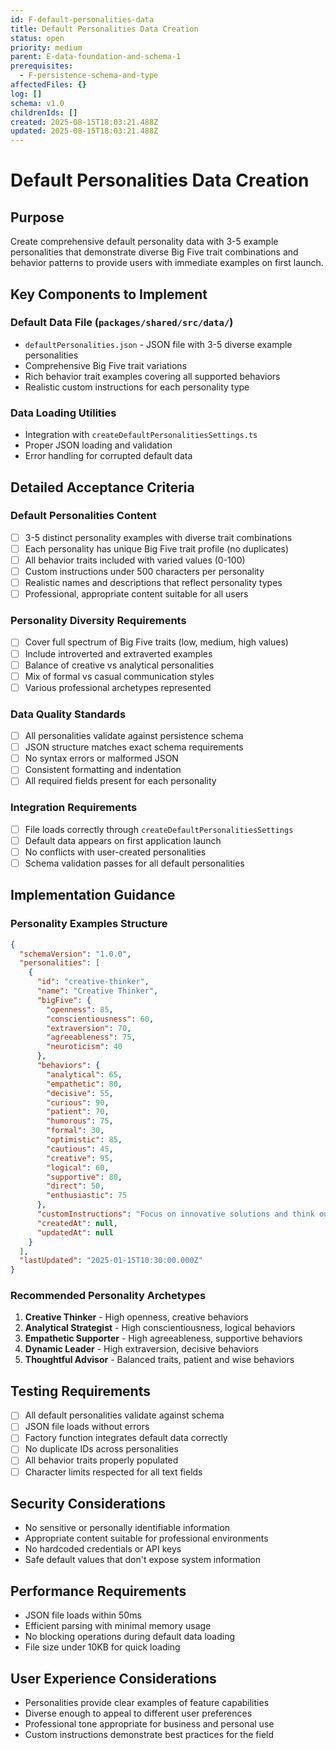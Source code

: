 ```yaml
---
id: F-default-personalities-data
title: Default Personalities Data Creation
status: open
priority: medium
parent: E-data-foundation-and-schema-1
prerequisites:
  - F-persistence-schema-and-type
affectedFiles: {}
log: []
schema: v1.0
childrenIds: []
created: 2025-08-15T18:03:21.488Z
updated: 2025-08-15T18:03:21.488Z
---
```


# Default Personalities Data Creation

## Purpose

Create comprehensive default personality data with 3-5 example personalities that demonstrate diverse Big Five trait combinations and behavior patterns to provide users with immediate examples on first launch.

## Key Components to Implement

### Default Data File (`packages/shared/src/data/`)

- `defaultPersonalities.json` - JSON file with 3-5 diverse example personalities
- Comprehensive Big Five trait variations
- Rich behavior trait examples covering all supported behaviors
- Realistic custom instructions for each personality type

### Data Loading Utilities

- Integration with `createDefaultPersonalitiesSettings.ts`
- Proper JSON loading and validation
- Error handling for corrupted default data

## Detailed Acceptance Criteria

### Default Personalities Content

- [ ] 3-5 distinct personality examples with diverse trait combinations
- [ ] Each personality has unique Big Five trait profile (no duplicates)
- [ ] All behavior traits included with varied values (0-100)
- [ ] Custom instructions under 500 characters per personality
- [ ] Realistic names and descriptions that reflect personality types
- [ ] Professional, appropriate content suitable for all users

### Personality Diversity Requirements

- [ ] Cover full spectrum of Big Five traits (low, medium, high values)
- [ ] Include introverted and extraverted examples
- [ ] Balance of creative vs analytical personalities
- [ ] Mix of formal vs casual communication styles
- [ ] Various professional archetypes represented

### Data Quality Standards

- [ ] All personalities validate against persistence schema
- [ ] JSON structure matches exact schema requirements
- [ ] No syntax errors or malformed JSON
- [ ] Consistent formatting and indentation
- [ ] All required fields present for each personality

### Integration Requirements

- [ ] File loads correctly through `createDefaultPersonalitiesSettings`
- [ ] Default data appears on first application launch
- [ ] No conflicts with user-created personalities
- [ ] Schema validation passes for all default personalities

## Implementation Guidance

### Personality Examples Structure

```json
{
  "schemaVersion": "1.0.0",
  "personalities": [
    {
      "id": "creative-thinker",
      "name": "Creative Thinker",
      "bigFive": {
        "openness": 85,
        "conscientiousness": 60,
        "extraversion": 70,
        "agreeableness": 75,
        "neuroticism": 40
      },
      "behaviors": {
        "analytical": 65,
        "empathetic": 80,
        "decisive": 55,
        "curious": 90,
        "patient": 70,
        "humorous": 75,
        "formal": 30,
        "optimistic": 85,
        "cautious": 45,
        "creative": 95,
        "logical": 60,
        "supportive": 80,
        "direct": 50,
        "enthusiastic": 75
      },
      "customInstructions": "Focus on innovative solutions and think outside the box",
      "createdAt": null,
      "updatedAt": null
    }
  ],
  "lastUpdated": "2025-01-15T10:30:00.000Z"
}
```

### Recommended Personality Archetypes

1. **Creative Thinker** - High openness, creative behaviors
2. **Analytical Strategist** - High conscientiousness, logical behaviors
3. **Empathetic Supporter** - High agreeableness, supportive behaviors
4. **Dynamic Leader** - High extraversion, decisive behaviors
5. **Thoughtful Advisor** - Balanced traits, patient and wise behaviors

## Testing Requirements

- [ ] All default personalities validate against schema
- [ ] JSON file loads without errors
- [ ] Factory function integrates default data correctly
- [ ] No duplicate IDs across personalities
- [ ] All behavior traits properly populated
- [ ] Character limits respected for all text fields

## Security Considerations

- No sensitive or personally identifiable information
- Appropriate content suitable for professional environments
- No hardcoded credentials or API keys
- Safe default values that don't expose system information

## Performance Requirements

- JSON file loads within 50ms
- Efficient parsing with minimal memory usage
- No blocking operations during default data loading
- File size under 10KB for quick loading

## User Experience Considerations

- Personalities provide clear examples of feature capabilities
- Diverse enough to appeal to different user preferences
- Professional tone appropriate for business and personal use
- Custom instructions demonstrate best practices for the field
